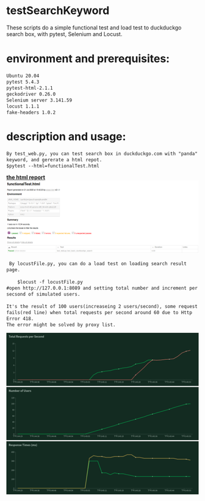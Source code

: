 # testSearchKeyword
These scripts do a simple functional test and load test to duckduckgo search box, with pytest, Selenium and Locust.



# environment and prerequisites:
	
	Ubuntu 20.04 
	pytest 5.4.3
	pytest-html-2.1.1
	geckodriver 0.26.0
	Selenium server 3.141.59
	locust 1.1.1
 	fake-headers 1.0.2


# description and usage:

    By test_web.py, you can test search box in duckduckgo.com with "panda" keyword, and gererate a html repot.
    $pytest --html=functionalTest.html
 **[the html report](https://github.com/k-eeer/testSearchKeyword/blob/master/output/functionalTest.html)**
 ![](https://github.com/k-eeer/testSearchKeyword/blob/master/output/functionalTest.png)
	
	

    
     By locustFile.py, you can do a load test on loading search result page.
    
    	$locust -f locustFile.py
	#open http://127.0.0.1:8089 and setting total number and increment per secsond of simulated users.
	
    It's the result of 100 users(increaseing 2 users/second), some request fails(red line) when total requests per second around 60 due to Http Error 418.
    The error might be solved by proxy list.
    
![](https://github.com/k-eeer/testSearchKeyword/blob/master/output/totalRequestsPerSecond.png)
![](https://github.com/k-eeer/testSearchKeyword/blob/master/output/numberOfUsers.png)
![](https://github.com/k-eeer/testSearchKeyword/blob/master/output/responseTimes(ms).png)


   
